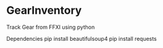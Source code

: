# GearInventory
Track Gear from FFXI using python

Dependencies
pip install beautifulsoup4
pip install requests
